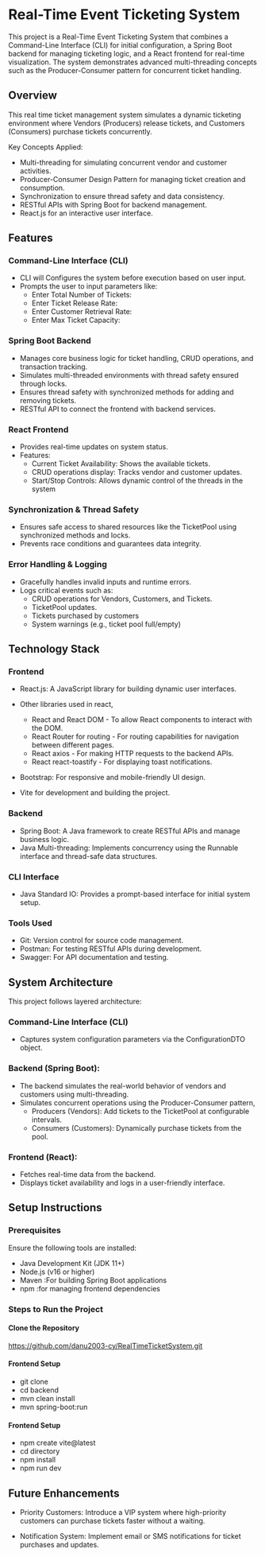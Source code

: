# Real-Time Event Ticketing System

This project is a Real-Time Event Ticketing System that combines a Command-Line Interface (CLI) for initial configuration, a Spring Boot backend for managing ticketing logic, and a React frontend for real-time visualization. The system demonstrates advanced multi-threading concepts such as the Producer-Consumer pattern for concurrent ticket handling.

## Overview

This real time ticket management system simulates a dynamic ticketing environment where Vendors (Producers) release tickets, and Customers (Consumers) purchase tickets concurrently.

Key Concepts Applied:

- Multi-threading for simulating concurrent vendor and customer activities.
- Producer-Consumer Design Pattern for managing ticket creation and consumption.
- Synchronization to ensure thread safety and data consistency.
- RESTful APIs with Spring Boot for backend management.
- React.js for an interactive user interface.

## Features

### Command-Line Interface (CLI)

- CLI will Configures the system before execution based on user input.
- Prompts the user to input parameters like:
  - Enter Total Number of Tickets:
  - Enter Ticket Release Rate:
  - Enter Customer Retrieval Rate:
  - Enter Max Ticket Capacity:

### Spring Boot Backend

- Manages core business logic for ticket handling, CRUD operations, and transaction tracking.
- Simulates multi-threaded environments with thread safety ensured through locks.
- Ensures thread safety with synchronized methods for adding and removing tickets.
- RESTful API to connect the frontend with backend services.

### React Frontend

- Provides real-time updates on system status.
- Features:
  - Current Ticket Availability: Shows the available tickets.
  - CRUD operations display: Tracks vendor and customer updates.
  - Start/Stop Controls: Allows dynamic control of the threads in the system

### Synchronization & Thread Safety

- Ensures safe access to shared resources like the TicketPool using synchronized methods and locks.
- Prevents race conditions and guarantees data integrity.

### Error Handling & Logging

- Gracefully handles invalid inputs and runtime errors.
- Logs critical events such as:
  - CRUD operations for Vendors, Customers, and Tickets.
  - TicketPool updates.
  - Tickets purchased by customers
  - System warnings (e.g., ticket pool full/empty)

## Technology Stack

### Frontend

- React.js: A JavaScript library for building dynamic user interfaces.
- Other libraries used in react,

  - React and React DOM - To allow React components to interact with the DOM.
  - React Router for routing - For routing capabilities for navigation between different pages.
  - React axios - For making HTTP requests to the backend APIs.
  - React react-toastify - For displaying toast notifications.

- Bootstrap: For responsive and mobile-friendly UI design.
- Vite for development and building the project.

### Backend

- Spring Boot: A Java framework to create RESTful APIs and manage business logic.
- Java Multi-threading: Implements concurrency using the Runnable interface and thread-safe data structures.

### CLI Interface

- Java Standard IO: Provides a prompt-based interface for initial system setup.

### Tools Used

- Git: Version control for source code management.
- Postman: For testing RESTful APIs during development.
- Swagger: For API documentation and testing.

## System Architecture

This project follows layered architecture:

### Command-Line Interface (CLI)

- Captures system configuration parameters via the ConfigurationDTO object.

### Backend (Spring Boot):

- The backend simulates the real-world behavior of vendors and customers using multi-threading.
- Simulates concurrent operations using the Producer-Consumer pattern,
  - Producers (Vendors): Add tickets to the TicketPool at configurable intervals.
  - Consumers (Customers): Dynamically purchase tickets from the pool.

### Frontend (React):

- Fetches real-time data from the backend.
- Displays ticket availability and logs in a user-friendly interface.

## Setup Instructions

### Prerequisites

Ensure the following tools are installed:

- Java Development Kit (JDK 11+)
- Node.js (v16 or higher)
- Maven :For building Spring Boot applications
- npm :for managing frontend dependencies

### Steps to Run the Project

#### Clone the Repository

https://github.com/danu2003-cy/RealTimeTicketSystem.git

#### Frontend Setup

- git clone
- cd backend
- mvn clean install
- mvn spring-boot:run

#### Frontend Setup

- npm create vite@latest
- cd directory
- npm install
- npm run dev

## Future Enhancements

- Priority Customers: Introduce a VIP system where high-priority customers can purchase tickets faster without a waiting.

- Notification System: Implement email or SMS notifications for ticket purchases and updates.
